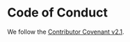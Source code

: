 # Code of Conduct

We follow the [Contributor Covenant v2.1](https://www.contributor-covenant.org/version/2/1/code_of_conduct/).